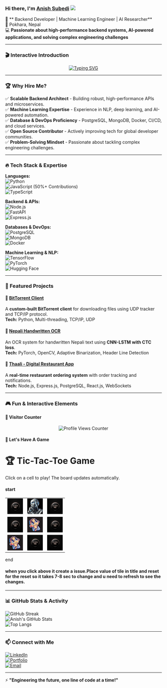 ### Hi there, I'm [Anish Subedi](https://anishcodeth.github.io/) <img src="https://media.giphy.com/media/hvRJCLFzcasrR4ia7z/giphy.gif" width="28">

🚀 ** Backend Developer | Machine Learning Engineer | AI Researcher**  
📍 Pokhara, Nepal  
💻 **Passionate about high-performance backend systems, AI-powered applications, and solving complex engineering challenges**

---

### 🎬 Interactive Introduction

<p align="center">
  <a href="https://anishcodeth.github.io/animated-intro">
    <img src="https://readme-typing-svg.herokuapp.com?font=Fira+Code&weight=600&size=22&pause=1000&color=36BCF7&center=true&vCenter=true&width=600&lines=Building+Scalable+Systems;ML+Researcher+%7C+AI+Innovator;Backend+%7C+NLP+%7C+Distributed+Systems;Transforming+Ideas+Into+Impactful+Solutions" alt="Typing SVG" />
  </a>
</p>

---

### 🏆 Why Hire Me?

✅ **Scalable Backend Architect** - Building robust, high-performance APIs and microservices.  
✅ **Machine Learning Expertise** - Experience in NLP, deep learning, and AI-powered automation.  
✅ **Database & DevOps Proficiency** - PostgreSQL, MongoDB, Docker, CI/CD, and cloud services.  
✅ **Open Source Contributor** - Actively improving tech for global developer communities.  
✅ **Problem-Solving Mindset** - Passionate about tackling complex engineering challenges.

---

### 🔥 Tech Stack & Expertise

**Languages:**  
![Python](https://img.shields.io/badge/Python-3776AB?style=flat&logo=python&logoColor=white)  
![JavaScript](https://img.shields.io/badge/JavaScript-F7DF1E?style=flat&logo=javascript&logoColor=black) (50%+ Contributions)  
![TypeScript](https://img.shields.io/badge/TypeScript-007ACC?style=flat&logo=typescript&logoColor=white)

**Backend & APIs:**  
![Node.js](https://img.shields.io/badge/Node.js-339933?style=flat&logo=nodedotjs&logoColor=white)  
![FastAPI](https://img.shields.io/badge/FastAPI-009688?style=flat&logo=fastapi&logoColor=white)  
![Express.js](https://img.shields.io/badge/Express.js-000000?style=flat&logo=express&logoColor=white)

**Databases & DevOps:**  
![PostgreSQL](https://img.shields.io/badge/PostgreSQL-316192?style=flat&logo=postgresql&logoColor=white)  
![MongoDB](https://img.shields.io/badge/MongoDB-47A248?style=flat&logo=mongodb&logoColor=white)  
![Docker](https://img.shields.io/badge/Docker-2496ED?style=flat&logo=docker&logoColor=white)

**Machine Learning & NLP:**  
![TensorFlow](https://img.shields.io/badge/TensorFlow-FF6F00?style=flat&logo=tensorflow&logoColor=white)  
![PyTorch](https://img.shields.io/badge/PyTorch-EE4C2C?style=flat&logo=pytorch&logoColor=white)  
![Hugging Face](https://img.shields.io/badge/Hugging%20Face-FFCC00?style=flat&logo=huggingface&logoColor=black)

---

### 🚀 Featured Projects

#### 🔹 [BitTorrent Client](https://github.com/AnishCodeth/torrent-client)

A **custom-built BitTorrent client** for downloading files using UDP tracker and TCP/IP protocol.  
**Tech:** Python, Multi-threading, TCP/IP, UDP

#### 🔹 [Nepali Handwritten OCR](https://github.com/AnishCodeth/OCR_Neplai)

An OCR system for handwritten Nepali text using **CNN-LSTM with CTC loss**.  
**Tech:** PyTorch, OpenCV, Adaptive Binarization, Header Line Detection

#### 🔹 [Thaali - Digital Restaurant App](https://github.com/AnishCodeth/thaali_the-untold)

A **real-time restaurant ordering system** with order tracking and notifications.  
**Tech:** Node.js, Express.js, PostgreSQL, React.js, WebSockets

---

### 🎮 Fun & Interactive Elements

#### 🔢 Visitor Counter

<p align="center">
  <img src="https://komarev.com/ghpvc/?username=AnishCodeth&style=flat-square&color=blue" alt="Profile Views Counter" />
</p>

#### 🧩 Let's Have A Game

# 🏆 Tic-Tac-Toe Game

Click on a cell to play! The board updates automatically.

#### start
<table><tr><td>
    <a href=https://github.com/AnishCodeth/anishcodeth/issues/new?title=0>
    <img src=https://github.com/AnishCodeth/AnishCodeth/blob/main/click.webp height="50px" width="50px"></a>
    </td><td>
    <a href=https://github.com/anishcodeth>
    <img src=https://github.com/AnishCodeth/AnishCodeth/blob/main/robo.webp height="50px" width="50px"></a>
    </td><td>
    <a href=https://github.com/AnishCodeth/anishcodeth/issues/new?title=2>
    <img src=https://github.com/AnishCodeth/AnishCodeth/blob/main/click.webp height="50px" width="50px"></a>
    </td></tr><tr><td>
    <a href=https://github.com/AnishCodeth/anishcodeth/issues/new?title=3>
    <img src=https://github.com/AnishCodeth/AnishCodeth/blob/main/click.webp height="50px" width="50px"></a>
    </td><td>
    <a href=https://github.com/anishcodeth>
    <img src=https://github.com/AnishCodeth/AnishCodeth/blob/main/human.webp height="50px" width="50px"></a>
    </td><td>
    <a href=https://github.com/AnishCodeth/anishcodeth/issues/new?title=5>
    <img src=https://github.com/AnishCodeth/AnishCodeth/blob/main/click.webp height="50px" width="50px"></a>
    </td></tr><tr><td>
    <a href=https://github.com/anishcodeth>
    <img src=https://github.com/AnishCodeth/AnishCodeth/blob/main/human.webp height="50px" width="50px"></a>
    </td><td>
    <a href=https://github.com/AnishCodeth/anishcodeth/issues/new?title=7>
    <img src=https://github.com/AnishCodeth/AnishCodeth/blob/main/click.webp height="50px" width="50px"></a>
    </td><td>
    <a href=https://github.com/AnishCodeth/anishcodeth/issues/new?title=8>
    <img src=https://github.com/AnishCodeth/AnishCodeth/blob/main/click.webp height="50px" width="50px"></a>
    </td></tr></table>
end

#### when you click above it create a issue.Place value of tile in title and reset for the reset so it takes 7-8 sec to change and u need to refresh to see the changes.

---

### 📊 GitHub Stats & Activity

![GitHub Streak](https://github-readme-streak-stats.herokuapp.com/?user=AnishCodeth&theme=tokyonight&hide_border=true)  
![Anish's GitHub Stats](https://github-readme-stats.vercel.app/api?username=AnishCodeth&show_icons=true&theme=tokyonight&hide_border=true)  
![Top Langs](https://github-readme-stats.vercel.app/api/top-langs/?username=AnishCodeth&layout=compact&theme=tokyonight&hide_border=true)

---

### 📫 Connect with Me

[![LinkedIn](https://img.shields.io/badge/LinkedIn-0077B5?style=flat&logo=linkedin&logoColor=white)](https://linkedin.com/in/anishcodeth/)  
[![Portfolio](https://img.shields.io/badge/Portfolio-000000?style=flat&logo=vercel&logoColor=white)](https://anishcodeth.github.io/)  
[![Email](https://img.shields.io/badge/Email-D14836?style=flat&logo=gmail&logoColor=white)](mailto:anishsubedi11@gmail.com)

---

⚡ **"Engineering the future, one line of code at a time!"**

